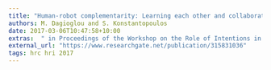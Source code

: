 ```yaml
---
title: "Human-robot complementarity: Learning each other and collaborating"
authors: M. Dagioglou and S. Konstantopoulos
date: 2017-03-06T10:47:58+10:00
extras:  " in Proceedings of the Workshop on the Role of Intentions in Human-Robot Interaction (Intentions in HRI 2017), Vienna, 6 March 2017, with the 12th ACM/IEEE International Conference on Human-Robot Interaction (HRI 2017), Vienna, 6–9 March 2017."
external_url: "https://www.researchgate.net/publication/315831036"
tags: hrc hri 2017
---
```


<!--As robot capabilities increase, the complexity of controlling and manipulating them becomes complex and cumbersome making intuitive Human-Robot Interaction all the more necessary for seamless human-robot collaboration. In this paper, we look into the ability of collaborators to understand each other's intentions and act accordingly in order to promote the collaboration. We focus on scenarios that human intentions are communicated through movement. In order to endow robots with understanding of human intentions, as well as with robot behaviours that humans interpret correctly, we need to look at mechanisms humans recruit to perceive and communicate intentions. We then need to distill the essence of these mechanisms so that they can be applied to completely non-anthropomorphic robot collaborators.-->
